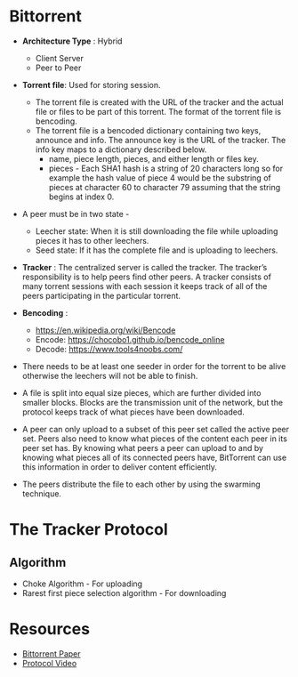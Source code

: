 # Bittorrent

- **Architecture Type** : Hybrid
    - Client Server
    - Peer to Peer

- **Torrent file**: Used for storing session.
    - The torrent file is created with the URL of the tracker and the actual file or files to be
part of this torrent. The format of the torrent file is bencoding.
    - The torrent file is a bencoded dictionary containing two keys, announce and info. The announce key is the
URL of the tracker. The info key maps to a dictionary described below.
        - name, piece length, pieces, and either length or files key.
        - pieces - Each SHA1 hash is a string of 20 characters long so for example the hash value of piece 4 would be the substring of pieces at character 60 to character 79 assuming that the string begins at index 0. 

- A peer must be in two state - 
    - Leecher state: When it is still downloading the file while uploading pieces it has to other leechers.
    - Seed state: If it has the complete file and is uploading to leechers.

- **Tracker** : The centralized server is called the tracker. The tracker’s responsibility is to help peers find other peers. A tracker consists of many torrent sessions with each session it keeps
track of all of the peers participating in the particular torrent.   

- **Bencoding** : 
    - https://en.wikipedia.org/wiki/Bencode
    - Encode: https://chocobo1.github.io/bencode_online
    - Decode: https://www.tools4noobs.com/

-  There needs to be at least one seeder in
order for the torrent to be alive otherwise the leechers will not be able to finish.

-  A file is split into equal size pieces, which are further divided into smaller blocks.
Blocks are the transmission unit of the network, but the protocol keeps track of what pieces have been downloaded. 

- A peer can only upload to a subset of this peer set called the active peer set. Peers
also need to know what pieces of the content each peer in its peer set has. By knowing what
peers a peer can upload to and by knowing what pieces all of its connected peers have, BitTorrent
can use this information in order to deliver content efficiently.

- The peers distribute the file to each other by using the swarming technique.

# The Tracker Protocol 

## Algorithm
- Choke Algorithm - For uploading
- Rarest first piece selection algorithm - For downloading

# Resources
- [Bittorrent Paper](http://citeseerx.ist.psu.edu/viewdoc/download?doi=10.1.1.114.4974&rep=rep1&type=pdf#:~:text=BitTorrent%20is%20an%20application%20layer,they%20are%20uploading%20to%20others.)
- [Protocol Video](https://www.youtube.com/watch?v=8sTttjDmNbk)